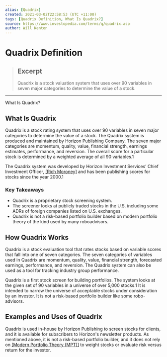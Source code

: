 ```yaml
---
alias: [Quadrix]
created: 2021-03-02T22:58:53 (UTC +11:00)
tags: [Quadrix Definition, What Is Quadrix?]
source: https://www.investopedia.com/terms/q/quadrix.asp
author: Will Kenton
---
```


# Quadrix Definition

> ## Excerpt
> Quadrix is a stock valuation system that uses over 90 variables in seven major categories to determine the value of a stock.

---

What Is Quadrix?
## What Is Quadrix

Quadrix is a stock rating system that uses over 90 variables in seven major categories to determine the value of a stock. The Quadrix system is produced and maintained by Horizon Publishing Company. The seven major categories are momentum, quality, value, financial strength, earnings estimates, performance, and reversion. The overall score for a particular stock is determined by a weighted average of all 90 variables.1

The Quadrix system was developed by Horizon Investment Services’ Chief Investment Officer, [[Rich Moroney]](https://www.horizoninvestment.com/team.asp#Moroney) and has been publishing scores for stocks since the year 2000.1

### Key Takeaways

-   Quadrix is a proprietary stock screening system.
-   The screener looks at publicly traded stocks in the U.S. including some ADRs of foreign companies listed on U.S. exchanges.
-   Quadrix is not a risk-based portfolio builder based on modern portfolio theory of the kind used by many roboadvisors.

## How Quadrix Works

Quadrix is a stock evaluation tool that rates stocks based on variable scores that fall into one of seven categories. The seven categories of variables used in Quadrix are momentum, quality, value, financial strength, forecasted earnings, performance, and reversion. The Quadrix system can also be used as a tool for tracking industry group performance.

Quadrix is a first stock screen for building portfolios. The system looks at the given set of 90 variables in a universe of over 5,000 stocks.1 It is intended to narrow the universe of acceptable stocks under consideration by an investor. It is not a risk-based portfolio builder like some robo-advisors.

## Examples and Uses of Quadrix

Quadrix is used in-house by Horizon Publishing to screen stocks for clients, and it is available for subscribers to Horizon's newsletter products. As mentioned above, it is not a risk-based portfolio builder, and it does not rely on [[Modern Portfolio Theory (MPT)]](https://www.investopedia.com/terms/m/modernportfoliotheory.asp) to weight stocks or evaluate risk versus return for the investor.
